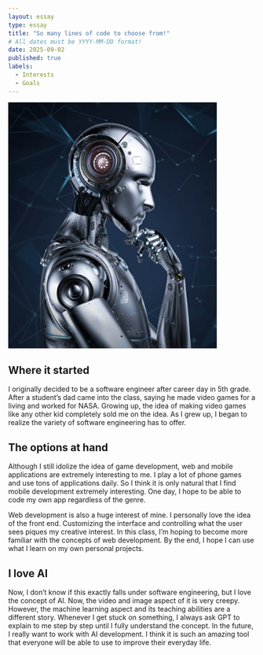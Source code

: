 ```yaml
---
layout: essay
type: essay
title: "So many lines of code to choose from!"
# All dates must be YYYY-MM-DD format!
date: 2025-09-02
published: true
labels:
  - Interests
  - Goals
---
```


<img width="425px" height="500px" class="rounded float-start pe-4" src="../img/robot-thinking.png">

## Where it started

  I originally decided to be a software engineer after career day in 5th grade. After a student’s dad came into the class, saying he made video games for a living and worked for NASA. Growing up, the idea of making video games like any other kid completely sold me on the idea. As I grew up, I began to realize the variety of software engineering has to offer.

## The options at hand
  
  Although I still idolize the idea of game development, web and mobile applications are extremely interesting to me. I play a lot of phone games and use tons of applications daily. So I think it is only natural that I find mobile development extremely interesting. One day, I hope to be able to code my own app regardless of the genre.
  
  Web development is also a huge interest of mine. I personally love the idea of the front end. Customizing the interface and controlling what the user sees piques my creative interest. In this class, I’m hoping to become more familiar with the concepts of web development. By the end, I hope I can use what I learn on my own personal projects.

## I love AI
  
  Now, I don’t know if this exactly falls under software engineering, but I love the concept of AI. Now, the video and image aspect of it is very creepy. However, the machine learning aspect and its teaching abilities are a different story. Whenever I get stuck on something, I always ask GPT to explain to me step by step until I fully understand the concept. In the future, I really want to work with AI development. I think it is such an amazing tool that everyone will be able to use to improve their everyday life.
